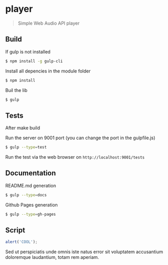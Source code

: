 # player

> Simple Web Audio API player



## Build

If gulp is not installed

```bash
$ npm install -g gulp-cli
```

Install all depencies in the module folder

```bash
$ npm install
```

Buil the lib

```bash
$ gulp
```

## Tests

After make build

Run the server on 9001 port (you can change the port in the gulpfile.js)

```bash
$ gulp --type=test
```

Run the test via the web browser on `http://localhost:9001/tests`

## Documentation

README.md generation

```bash
$ gulp --type=docs
```

Github Pages generation

```bash
$ gulp --type=gh-pages
```


## Script

```js
alert('COOL');
```




Sed ut perspiciatis unde omnis iste natus error sit voluptatem
accusantium doloremque laudantium, totam rem aperiam.